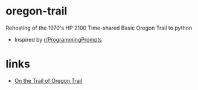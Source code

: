 # oregon-trail
Rehosting of the 1970's HP 2100 Time-shared Basic Oregon Trail to python

 - Inspired by [r/ProgrammingPrompts](https://www.reddit.com/r/ProgrammingPrompts/comments/4rqcs7/give_new_life_to_an_old_game/)
 
# links
 - [On the Trail of Oregon Trail](http://www.filfre.net/2011/04/on-the-trail-of-the-oregon-trail-part-4/)

